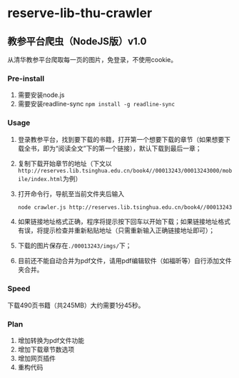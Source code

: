 # reserve-lib-thu-crawler

## 教参平台爬虫（NodeJS版）v1.0

从清华教参平台爬取每一页的图片，免登录，不使用cookie。

### Pre-install

1. 需要安装node.js
2. 需要安装readline-sync
   ```npm install -g readline-sync```

### Usage

1. 登录教参平台，找到要下载的书籍，打开第一个想要下载的章节（如果想要下载全书，即为“阅读全文”下的第一个链接），默认下载到最后一章；
2. 复制下载开始章节的地址（下文以`http://reserves.lib.tsinghua.edu.cn/book4//00013243/00013243000/mobile/index.html`为例）
3. 打开命令行，导航至当前文件夹后输入

   ```sh
   node crawler.js http://reserves.lib.tsinghua.edu.cn/book4//00013243/00013243000/mobile/index.html
   ```

4. 如果链接地址格式正确，程序将提示按下回车以开始下载；如果链接地址格式有误，将提示检查并重新粘贴地址（只需重新输入正确链接地址即可）；
5. 下载的图片保存在`./00013243/imgs/`下；
6. 目前还不能自动合并为pdf文件，请用pdf编辑软件（如福昕等）自行添加文件夹合并。

### Speed

下载490页书籍（共245MB）大约需要1分45秒。

### Plan

1. 增加转换为pdf文件功能
2. 增加下载章节数选项
3. 增加网页插件
4. 重构代码
